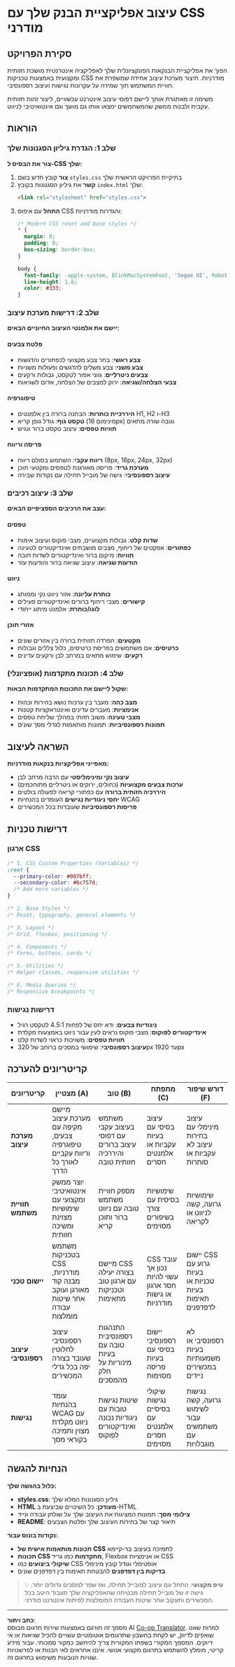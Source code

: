 <!--
CO_OP_TRANSLATOR_METADATA:
{
  "original_hash": "efb01fcafd2ef40c593a6e662fc938a8",
  "translation_date": "2025-10-23T01:34:16+00:00",
  "source_file": "7-bank-project/2-forms/assignment.md",
  "language_code": "he"
}
-->
# עיצוב אפליקציית הבנק שלך עם CSS מודרני

## סקירת הפרויקט

הפוך את אפליקציית הבנקאות הפונקציונלית שלך לאפליקציה אינטרנטית מושכת חזותית ומקצועית באמצעות טכניקות CSS מודרניות. תיצור מערכת עיצוב אחידה שמשפרת את חוויית המשתמש תוך שמירה על עקרונות נגישות ועיצוב רספונסיבי.

משימה זו מאתגרת אותך ליישם דפוסי עיצוב אינטרנט עכשוויים, ליצור זהות חזותית עקבית ולבנות ממשק שהמשתמשים ימצאו אותו גם מושך וגם אינטואיטיבי לניווט.

## הוראות

### שלב 1: הגדרת גיליון הסגנונות שלך

**צור את הבסיס ל-CSS שלך:**

1. **צור** קובץ חדש בשם `styles.css` בתיקיית הפרויקט הראשית שלך
2. **קשר** את גיליון הסגנונות בקובץ `index.html` שלך:
   ```html
   <link rel="stylesheet" href="styles.css">
   ```
3. **התחל** עם איפוס CSS והגדרות מודרניות:
   ```css
   /* Modern CSS reset and base styles */
   * {
     margin: 0;
     padding: 0;
     box-sizing: border-box;
   }
   
   body {
     font-family: -apple-system, BlinkMacSystemFont, 'Segoe UI', Roboto, sans-serif;
     line-height: 1.6;
     color: #333;
   }
   ```


### שלב 2: דרישות מערכת עיצוב

**יישם את אלמנטי העיצוב החיוניים הבאים:**

#### פלטת צבעים
- **צבע ראשי**: בחר צבע מקצועי לכפתורים והדגשות
- **צבע משני**: צבע משלים להדגשים ופעולות משניות
- **צבעים ניטרליים**: גווני אפור לטקסט, גבולות ורקעים
- **צבעי הצלחה/שגיאה**: ירוק למצבים של הצלחה, אדום לשגיאות

#### טיפוגרפיה
- **היררכיית כותרות**: הבחנה ברורה בין אלמנטים H1, H2 ו-H3
- **טקסט גוף**: גודל גופן קריא (מינימום 16px) וגובה שורה מתאים
- **תוויות טפסים**: עיצוב טקסט ברור ונגיש

#### פריסה וריווח
- **ריווח עקבי**: השתמש בסולם ריווח (8px, 16px, 24px, 32px)
- **מערכת גריד**: פריסה מאורגנת לטפסים ומקטעי תוכן
- **עיצוב רספונסיבי**: גישה של מובייל תחילה עם נקודות שבירה

### שלב 3: עיצוב רכיבים

**עצב את הרכיבים הספציפיים הבאים:**

#### טפסים
- **שדות קלט**: גבולות מקצועיים, מצבי פוקוס ועיצוב אימות
- **כפתורים**: אפקטים של ריחוף, מצבים מושבתים ואינדיקטורים לטעינה
- **תוויות**: מיקום ברור ואינדיקטורים לשדות חובה
- **הודעות שגיאה**: עיצוב שגיאה ברור והודעות עזר

#### ניווט
- **כותרת עליונה**: אזור ניווט נקי וממותג
- **קישורים**: מצבי ריחוף ברורים ואינדיקטורים פעילים
- **לוגו/כותרת**: אלמנט מיתוג ייחודי

#### אזורי תוכן
- **מקטעים**: הפרדה חזותית ברורה בין אזורים שונים
- **כרטיסים**: אם משתמשים בפריסת כרטיסים, כלול צללים וגבולות
- **רקעים**: שימוש מתאים במרחב לבן ורקעים עדינים

### שלב 4: תכונות מתקדמות (אופציונלי)

**שקול ליישם את התכונות המתקדמות הבאות:**
- **מצב כהה**: מעבר בין ערכות נושא בהירות וכהות
- **אנימציות**: מעברים עדינים ואינטראקציות קטנות
- **מצבי טעינה**: משוב חזותי במהלך שליחת טפסים
- **תמונות רספונסיביות**: תמונות מותאמות לגדלי מסך שונים

## השראה לעיצוב

**מאפייני אפליקציות בנקאות מודרניות:**
- **עיצוב נקי ומינימליסטי** עם הרבה מרחב לבן
- **ערכות צבעים מקצועיות** (כחולים, ירוקים או ניטרליים מתוחכמים)
- **היררכיה חזותית ברורה** עם כפתורי קריאה לפעולה בולטים
- **יחסי ניגודיות נגישים** העומדים בהנחיות WCAG
- **פריסות רספונסיביות** שעובדות בכל המכשירים

## דרישות טכניות

### ארגון CSS
```css
/* 1. CSS Custom Properties (Variables) */
:root {
  --primary-color: #007bff;
  --secondary-color: #6c757d;
  /* Add more variables */
}

/* 2. Base Styles */
/* Reset, typography, general elements */

/* 3. Layout */
/* Grid, flexbox, positioning */

/* 4. Components */
/* Forms, buttons, cards */

/* 5. Utilities */
/* Helper classes, responsive utilities */

/* 6. Media Queries */
/* Responsive breakpoints */
```


### דרישות נגישות
- **ניגודיות צבעים**: ודא יחס של לפחות 4.5:1 לטקסט רגיל
- **אינדיקטורים לפוקוס**: מצבי פוקוס נראים לעין עבור ניווט באמצעות מקלדת
- **תוויות טפסים**: משויכות כראוי לשדות קלט
- **עיצוב רספונסיבי**: שימושי במסכים ברוחב של 320px עד 1920px

## קריטריונים להערכה

| קריטריונים | מצטיין (A) | טוב (B) | מתפתח (C) | דורש שיפור (F) |
|-------------|------------|----------|------------|----------------|
| **מערכת עיצוב** | מיישם מערכת עיצוב מקיפה עם צבעים, טיפוגרפיה וריווח עקביים לאורך כל הדרך | משתמש בעיצוב עקבי עם דפוסי עיצוב ברורים והיררכיה חזותית טובה | עיצוב בסיסי עם בעיות עקביות או אלמנטים חסרים | עיצוב מינימלי עם בחירות עיצוב לא עקביות או סותרות |
| **חוויית משתמש** | יוצר ממשק אינטואיטיבי ומקצועי עם שימושיות מצוינת ומשיכה חזותית | מספק חוויית משתמש טובה עם ניווט ברור ותוכן קריא | שימושיות בסיסית עם צורך בשיפורים מסוימים | שימושיות גרועה, קשה לניווט או לקריאה |
| **יישום טכני** | משתמש בטכניקות CSS מודרניות, מבנה קוד מאורגן ועוקב אחר שיטות עבודה מומלצות | מיישם CSS בצורה יעילה עם ארגון טוב וטכניקות מתאימות | CSS עובד נכון אך עשוי להיות חסר ארגון או גישות מודרניות | יישום CSS גרוע עם בעיות טכניות או בעיות תאימות לדפדפנים |
| **עיצוב רספונסיבי** | עיצוב רספונסיבי לחלוטין שעובד בצורה יפה בכל גדלי המכשירים | התנהגות רספונסיבית טובה עם בעיות מינוריות על חלק מהמסכים | יישום רספונסיבי בסיסי עם בעיות פריסה מסוימות | לא רספונסיבי או בעיות משמעותיות במכשירים ניידים |
| **נגישות** | עומד בהנחיות WCAG עם ניווט מקלדת מצוין ותמיכה בקוראי מסך | שיטות נגישות טובות עם ניגודיות נכונה ואינדיקטורים לפוקוס | שיקולי נגישות בסיסיים עם אלמנטים חסרים מסוימים | נגישות גרועה, קשה לשימוש עבור משתמשים עם מוגבלויות |

## הנחיות להגשה

**כלול בהגשה שלך:**
- **styles.css**: גיליון הסגנונות המלא שלך
- **HTML מעודכן**: כל השינויים שביצעת ב-HTML
- **צילומי מסך**: תמונות המציגות את העיצוב שלך על שולחן עבודה ונייד
- **README**: תיאור קצר של בחירות העיצוב שלך ופלטת הצבעים

**נקודות בונוס עבור:**
- **תכונות מותאמות אישית של CSS** לתמיכה בעיצוב בר-קיימא
- **תכונות CSS מתקדמות** כמו גריד, Flexbox או אנימציות CSS
- **שיקולי ביצועים** כמו CSS אופטימלי וגודל קובץ מינימלי
- **בדיקות בין דפדפנים** להבטחת תאימות בין דפדפנים שונים

> 💡 **טיפ מקצועי**: התחל עם עיצוב למובייל תחילה, ואז שפר למסכים גדולים יותר. גישה זו של מובייל תחילה מבטיחה שהאפליקציה שלך תעבוד היטב בכל המכשירים ותעקוב אחר שיטות העבודה המומלצות לפיתוח אינטרנט מודרני.

---

**כתב ויתור**:  
מסמך זה תורגם באמצעות שירות תרגום מבוסס AI [Co-op Translator](https://github.com/Azure/co-op-translator). למרות שאנו שואפים לדיוק, יש לקחת בחשבון שתרגומים אוטומטיים עשויים להכיל שגיאות או אי דיוקים. המסמך המקורי בשפתו המקורית צריך להיחשב כמקור סמכותי. עבור מידע קריטי, מומלץ להשתמש בתרגום מקצועי אנושי. איננו אחראים לאי הבנות או לפרשנויות שגויות הנובעות משימוש בתרגום זה.
